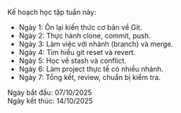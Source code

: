 Kế hoạch học tập tuần này:

- Ngày 1: Ôn lại kiến thức cơ bản về Git.
- Ngày 2: Thực hành clone, commit, push.
- Ngày 3: Làm việc với nhánh (branch) và merge.
- Ngày 4: Tìm hiểu git reset và revert.
- Ngày 5: Học về stash và conflict.
- Ngày 6: Làm project thực tế có nhiều nhánh.
- Ngày 7: Tổng kết, review, chuẩn bị kiểm tra.

Ngày bắt đầu: 07/10/2025  
Ngày kết thúc: 14/10/2025

